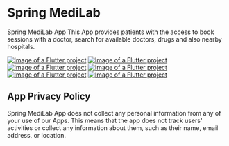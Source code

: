 # Spring MediLab

Spring MediLab App
This App provides patients with the access to book sessions with a doctor, search for available doctors, drugs and also nearby hospitals.

[![Image of a Flutter project](https://i.imgur.com/FJWabR9.png)](https://github.com/Devchuks98/Spring_MediLab)
[![Image of a Flutter project](https://imgur.com/rOLxbxe.png)](https://github.com/Devchuks98/Spring_MediLab)
[![Image of a Flutter project](https://imgur.com/RL1SFVE.png)](https://github.com/Devchuks98/Spring_MediLab)
[![Image of a Flutter project](https://imgur.com/ks92O4c.png)](https://github.com/Devchuks98/Spring_MediLab)
[![Image of a Flutter project](https://imgur.com/zuR4xW3.png)](https://github.com/Devchuks98/Spring_MediLab)
[![Image of a Flutter project](https://imgur.com/9GiUW7R.png)](https://github.com/Devchuks98/Spring_MediLab)

## App Privacy Policy

Spring MediLab App does not collect any personal information from any of your use of our Apps. This means that the app does not track users' activities or collect any information about them, such as their name, email address, or location.
